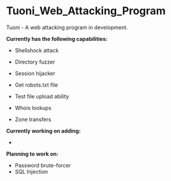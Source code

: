 # Tuoni_Web_Attacking_Program
Tuoni - A web attacking program in development.

**Currently has the following capabilities:**
    
   * Shellshock attack
    
   * Directory fuzzer
   
   * Session hijacker
    
   * Get robots.txt file
   
   * Test file upload ability
   
   * Whois lookups
   
   * Zone transfers


**Currently working on adding:**
    
   * 

**Planning to work on:**
    
   * Password brute-forcer
   * SQL Injection
